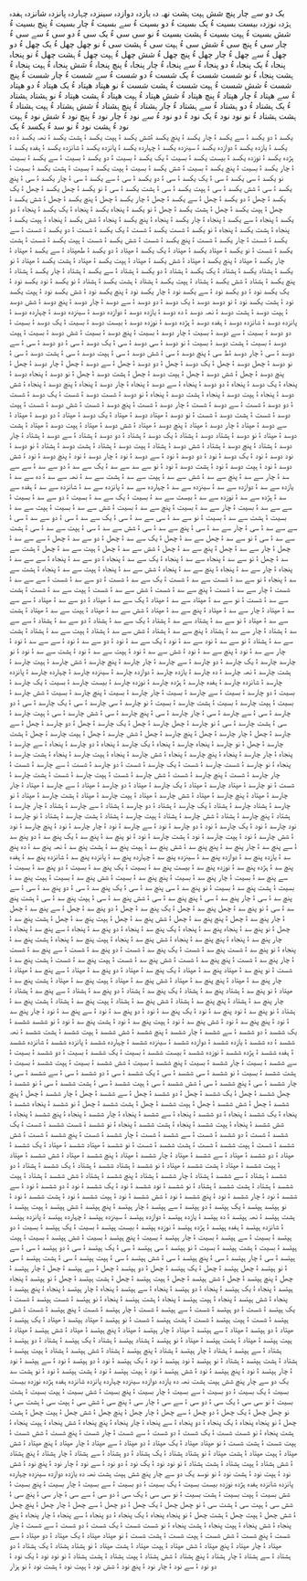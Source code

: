 یک 
دو
سے
چار
پنچ
شش
ہپت
ہشت
نھہ
دہ
یازدہ
دوازدہ
سینزدہ
چہاردہ
پانزدہ
شانزدہ
ہفدہ
ہژدہ
نوزدہ
بیست
بسیت ءُ یک
بسیت ءُ دو
بسیت ءُ سے
بسیت ءُ چار
بسیت ءُ پنچ
بسیت ءُ شش
بسیت ءُ ہپت
بسیت ءُ ہشت
بسیت ءُ نو
سی
سی ءُ یک
سی ءُ دو
سی ءُ سے
سی ءُ چار
سی ءُ پنچ
سی ءُ شش
سی ءُ ہپت
سی ءُ ہشت
سی ءُ نو
چھل
چھل ءُ یک
چھل ءُ دو
چھل ءُ سے
چھل ءُ چار
چھل ءُ پنچ
چھل ءُ شش
چھل ءُ ہپت
چھل ءُ ہشت
چھل ءُ نو
پنجاہ
پنجاہ ءُ یک
پنجاہ ءُ دو
پنجاہ ءُ سے
پنجاہ ءُ چار
پنجاہ ءُ پنچ
پنجاہ ءُ شش
پنجاہ ءُ ہپت
پنجاہ ءُ ہشت
پنجاہ ءُ نو
شست
شست ءُ یک 
شست ءُ دو
شست ءُ سے
شست ءُ چار
شست ءُ پنچ
شست ءُ شش
شست ءُ ہپت
شست ءُ ہشت
شست ءُ نو
ھپتاد
ھپتاد ءُ یک 
ھپتاد ءُ دو
ھپتاد ءُ سے
ھپتاد ءُ چار
ھپتاد ءُ پنچ
ھپتاد ءُ شش
ھپتاد ءُ ہپت
ھپتاد ءُ ہشت
ھپتاد ءُ نو 
ہشتاد 
ہشتاد ءُ یک 
ہشتاد ءُ دو
ہشتاد ءُ سے
ہشتاد ءُ چار
ہشتاد ءُ پنچ
ہشتاد ءُ شش
ہشتاد ءُ ہپت
ہشتاد ءُ ہشت
ہشتاد ءُ نو
نود 
نود ءُ یک 
نود ءُ دو
نود ءُ سے
نود ءُ چار
نود ءُ پنچ
نود ءُ شش
نود ءُ ہپت
نود ءُ ہشت
نود ءُ نو 
سد ءُ
یکسد ءُ یک  
یکسد ءُ دو
یکسد ءُ سے
یکسد ءُ چار
یکسد ءُ پنچ
یکسد ءُشش
یکسد ءُ ہپت
یکسد ءُ ہشت
یکسد ءُ نھہ
یکسد ءُ دہ
یکسد ءُ یازدہ
یکسد ءُ دوازدہ
یکسد ءُ سینزدہ
یکسد ءُ چہاردہ
یکسد ءُ پانزدہ
یکسد ءُ شانزدہ
یکسد ءُ ہفدہ
یکسد ءُ ہژدہ
یکسد ءُ نوزدہ
یکسد ءُ بیست
یکسد ءُ بسیت ءُ یک
یکسد ءُ بسیت ءُ دو
یکسد ءُ بسیت ءُ سے
یکسد ءُ بسیت ءُ چار
یکسد ءُ بسیت ءُ پنچ
یکسد ءُ بسیت ءُ شش
یکسد ءُ بسیت ءُ ہپت
یکسد ءُ بسیت ءُ ہشت
یکسد ءُ بسیت ءُ نو
یکسد ءُ سی
یکسد ءُ سی ءُ یک
یکسد ءُ سی ءُ دو
یکسد ءُ سی ءُ سے
یکسد ءُ سی ءُ چار
یکسد ءُ سی ءُ پنچ
یکسد ءُ سی ءُ شش
یکسد ءُ سی ءُ ہپت
یکسد ءُ سی ءُ ہشت
یکسد ءُ سی ءُ نو
یکسد ءُ چھل
یکسد ءُ چھل ءُ یک
یکسد ءُ چھل ءُ دو
یکسد ءُ چھل ءُ سے
یکسد ءُ چھل ءُ چار
یکسد ءُ چھل ءُ پنچ
یکسد ءُ چھل ءُ شش
یکسد ءُ چھل ءُ ہپت
یکسد ءُ چھل ءُ ہشت
یکسد ءُ چھل ءُ نو
یکسد ءُ پنجاہ
یکسد ءُ پنجاہ ءُ یک
یکسد ءُ پنجاہ ءُ دو
یکسد ءُ پنجاہ ءُ سے
یکسد ءُ پنجاہ ءُ چار
یکسد ءُ پنجاہ ءُ پنچ
یکسد ءُ پنجاہ ءُ شش
یکسد ءُ پنجاہ ءُ ہپت
یکسد ءُ پنجاہ ءُ ہشت
یکسد ءُ پنجاہ ءُ نو
یکسد ءُ شست
یکسد ءُ شست ءُ یک 
یکسد ءُ شست ءُ دو
یکسد ءُ شست ءُ سے
یکسد ءُ شست ءُ چار
یکسد ءُ شست ءُ پنچ
یکسد ءُ شست ءُ شش
یکسد ءُ شست ءُ ہپت
یکسد ءُ شست ءُ ہشت
یکسد ءُ شست ءُ نو
یکسد ءُ ھپتاد
یکسد ءُ ھپتاد ءُ یک 
یکسد ءُ ھپتاد ءُ دو
یکسد ءُ طھپتاد ءُ سے
یکسد ءُ ھپتاد ءُ چار
یکسد ءُ ھپتاد ءُ پنچ
یکسد ءُ ھپتاد ءُ شش
یکسد ءُ ھپتاد ءُ ہپت
یکسد ءُ ھپتاد ءُ ہشت
یکسد ءُ ھپتاد ءُ نو 
یکسد ءُ ہشتاد 
یکسد ءُ ہشتاد ءُ یک 
یکسد ءُ ہشتاد ءُ دو
یکسد ءُ ہشتاد ءُ سے
یکسد ءُ ہشتاد ءُ چار
یکسد ءُ ہشتاد ءُ پنچ
یکسد ءُ ہشتاد ءُ شش
یکسد ءُ ہشتاد ءُ ہپت
یکسد ءُ ہشتاد ءُ ہشت
یکسد ءُ ہشتاد ءُ نو
یکسد ءُ نود 
یکسد نود ءُ یک 
یکسد نود ءُ دو
یکسد نود ءُ سے
یکسد نود ءُ چار
یکسد نود ءُ پنچ
یکسد نود ءُ شش
یکسد نود ءُ ہپت
یکسد نود ءُ ہشت
یکسد نود ءُ نو
دوسد
دوسد ءُ یک 
دوسد ءُ دو
دوسد ءُ سے
دوسد ءُ چار
دوسد ءُ پنچ
دوسد ءُ شش
دوسد ءُ ہپت
دوسد ءُ ہشت
دوسد ءُ نھہ
دوسد ءُ دہ
دوسد ءُ یازدہ
دوسد ءُ دوازدہ
دوسد ءُ سینزدہ
دوسد ءُ چہاردہ
دوسد ءُ پانزدہ
دوسد ءُ شانزدہ
دوسد ءُ ہفدہ
دوسد ءُ ہژدہ
دوسد ءُ نوزدہ
دوسد ءُ بیست
دوسد ءُ بسیت ءُ یک
دوسد ءُ بسیت ءُ دو
دوسد ءُ بسیت ءُ سے
دوسد ءُ بسیت ءُ چار
دوسد ءُ بسیت ءُ پنچ
دوسد ءُ بسیت ءُ شش
دوسد ءُ بسیت ءُ ہپت
دوسد ءُ بسیت ءُ ہشت
دوسد ءُ بسیت ءُ نو
دوسد ءُ سی
دوسد ءُ سی ءُ یک
دوسد ءُ سی ءُ دو
دوسد ءُ سی ءُ سے
دوسد ءُ سی ءُ چار
دوسد ءُط سی ءُ پنچ
دوسد ءُ سی ءُ شش
دوسد ءُ سی ءُ ہپت
دوسد ءُ سی ءُ ہشت
دوسد ءُ سی ءُ نو
دوسد ءُ چھل
دوسد ءُ چھل ءُ یک
دوسد ءُ چھل ءُ دو
دوسد ءُ چھل ءُ سے
دوسد ءُ چھل ءُ چار
دوسد ءُ چھل ءُ پنچ
دوسد ءُ چھل ءُ شش
دوسد ءُ چھل ءُ ہپت
دوسد ءُ چھل ءُ ہشت
دوسد ءُ چھل ءُ نو
دوسد ءُ پنجاہ
دوسد ءُ پنجاہ ءُ یک
دوسد ءُ پنجاہ ءُ دو
دوسد ءُ پنجاہ ءُ سے
دوسد ءُ پنجاہ ءُ چار
دوسد ءُ پنجاہ ءُ پنچ
دوسد ءُ پنجاہ ءُ شش
دوسد ءُ پنجاہ ءُ ہپت
دوسد ءُ پنجاہ ءُ ہشت
دوسد ءُ پنجاہ ءُ نو
دوسد ءُ شست
دوسد ءُ شست ءُ یک 
دوسد ءُ شست ءُ دو
دوسد ءُ شست ءُ سے
دوسد ءُ شست ءُ چار
دوسد ءُ شست ءُ پنچ
دوسد ءُ شست ءُ شش
دوسد ءُ شست ءُ ہپت
دوسد ءُ شست ءُ ہشت
دوسد ءُ شست ءُ نو
دوسد ءُ ھپتاد
دوسد ءُ ھپتاد ءُ یک 
دوسد ءُ ھپتاد ءُ دو
دوسد ءُ ھپتاد ءُ سے
دوسد ءُ ھپتاد ءُ چار
دوسد ءُ ھپتاد ءُ پنچ
دوسد ءُ ھپتاد ءُ شش
دوسد ءُ ھپتاد ءُ ہپت
دوسد ءُ ھپتاد ءُ ہشت
دوسد ءُ ھپتاد ءُ نو 
دوسد ءُ ہشتاد 
دوسد ءُ ہشتاد ءُ یک 
دوسد ءُ ہشتاد ءُ دو
دوسد ءُ ہشتاد ءُ سے
دوسد ءُ ہشتاد ءُ چار
دوسد ءُ ہشتاد ءُ پنچ
دوسد ءُ ہشتاد ءُ شش
دوسد ءُ ہشتاد ءُ ہپت
دوسد ءُ ہشتاد ءُ ہشت
دوسد ءُ ہشتاد ءُ نو
دوسد ءُ نود 
دوسد ءُ نود ءُ یک 
دوسد ءُ نود ءُ دو
دوسد ءُ نود ءُ سے
دوسد ءُ نود ءُ چار
دوسد ءُ نود ءُ پنچ
دوسد ءُ نود ءُ شش
دوسد ءُ نود ءُ ہپت
دوسد ءُ نود ءُ ہشت
دوسد ءُ نود ءُ نو
سے سد
سے سد ءُ یک 
سے سد ءُ دو
سے سد ءُ سے
سے سد ءُ چار
سے سد ءُ پنچ
سے سد ءُ شش
سے سد ءُ ہپت
سے سد ءُ ہشت
سے سد ءُ نھہ
سے سد ءُ دہ
سے سد ءُ یازدہ
سے سد ءُ دوازدہ
سے سد ءُ سینزدہ
سے سد ءُ چہاردہ
سے سد ءُ پانزدہ
سے سد ءُ شانزدہ
سے سد ءُ ہفدہ
سے سد ءُ ہژدہ
سے سد ءُ نوزدہ
سے سد ءُ بیست
سے سد ءُ بسیت ءُ یک
سے سد ءُ بسیت ءُ دو
سے سد ءُ بسیت ءُ سے
سے سد ءُ بسیت ءُ چار
سے سد ءُ بسیت ءُ پنچ
سے سد ءُ بسیت ءُ شش
سے سد ءُ بسیت ءُ ہپت
سے سد ءُ بسیت ءُ ہشت
سے سد ءُ بسیت ءُ نو
سے سد ءُ سی
سے سد ءُ سی ءُ یک
سے سد ءُ سی ءُ دو
سے سد ءُ سی ءُ سے
سے سد ءُ سی ءُ چار
سے سد ءُ سی ءُ پنچ
سے سد ءُ سی ءُ شش
سے سد ءُ سی ءُ ہپت
سے سد ءُ سی ءُ ہشت
سے سد ءُ سی ءُ نو
سے سد ءُ چھل
سے سد ءُ چھل ءُ یک
سے سد ءُ چھل ءُ دو
سے سد ءُ چھل ءُ سے
سے سد ءُ چھل ءُ چار
سے سد ءُ چھل ءُ پنچ
سے سد ءُ چھل ءُ شش
سے سد ءُ چھل ءُ ہپت
سے سد ءُ چھل ءُ ہشت
سے سد ءُ چھل ءُ نو
سے سد ءُ پنجاہ
سے سد ءُ پنجاہ ءُ یک
سے سد ءُ پنجاہ ءُ دو
سے سد ءُ پنجاہ ءُ سے
سے سد ءُ پنجاہ ءُ چار
سے سد ءُ پنجاہ ءُ پنچ
سے سد ءُ پنجاہ ءُ شش
سے سد ءُ پنجاہ ءُ ہپت
سے سد ءُ پنجاہ ءُ ہشت
سے سد ءُ پنجاہ ءُ نو
سے سد ءُ شست
سے سد ءُ شست ءُ یک 
سے سد ءُ شست ءُ دو
سے سد ءُ شست ءُ سے
سے سد ءُ شست ءُ چار
سے سد ءُ شست ءُ پنچ
سے سد ءُ شست ءُ شش
سے سد ءُ شست ءُ ہپت
سے سد ءُ شست ءُ ہشت
سے سد ءُ شست ءُ نو
سے سد ءُ ھپتاد
سے سد ءُ ھپتاد ءُ یک 
سے سد ءُ ھپتاد ءُ دو
سے سد ءُ ھپتاد ءُ سے
سے سد ءُ ھپتاد ءُ چار
سے سد ءُ ھپتاد ءُ پنچ
سے سد ءُ ھپتاد ءُ شش
سے سد ءُ ھپتاد ءُ ہپت
سے سد ءُ ھپتاد ءُ ہشت
سے سد ءُ ھپتاد ءُ نو 
سے سد ءُ ہشتاد 
سے سد ءُ ہشتاد ءُ یک 
سے سد ءُ ہشتاد ءُ دو
سے سد ءُ ہشتاد ءُ سے
سے سد ءُ ہشتاد ءُ چار
سے سد ءُ ہشتاد ءُ پنچ
سے سد ءُ ہشتاد ءُ شش
سے سد ءُ ہشتاد ءُ ہپت
سے سد ءُ ہشتاد ءُ ہشت
سے سد ءُ ہشتاد ءُ نو
سے سد ءُ نود 
سے سد ءُ نود ءُ یک 
سے سد ءُ نود ءُ دو
سے سد ءُ نود ءُ سے
سے سد ءُ نود ءُ چار
سے سد ءُ نود ءُ پنچ
سے سد ءُ نود ءُ شش
سے سد ءُ نود ءُ ہپت
سے سد ءُ نود ءُ ہشت
سے سد ءُ نود ءُ نو 
چارسد
چارسد ءُ یک 
چارسد ءُ دو
چارسد ءُ سے
چارسد ءُ چار
چارسد ءُ پنچ
چارسد ءُ شش
چارسد ءُ ہپت
چارسد ءُ ہشت
چارسد ءُ نھہ
چارسد ءُ دہ
چارسد ءُ یازدہ
چارسد ءُ دوازدہ
چارسد ءُ سینزدہ
چارسد ءُ چہاردہ
چارسد ءُ پانزدہ
چارسد ءُ شانزدہ
چارسد ءُ ہفدہ
چارسد ءُ ہژدہ
چارسد ءُ نوزدہ
چارسد ءُ بیست
چارسد ءُ بسیت ءُ یک
چارسد ءُ بسیت ءُ دو
چارسد ءُ بسیت ءُ سے
چارسد ءُ بسیت ءُ چار
چارسد ءُ بسیت ءُ پنچ
چارسد ءُ بسیت ءُ شش
چارسد ءُ بسیت ءُ ہپت
چارسد ءُ بسیت ءُ ہشت
چارسد ءُ بسیت ءُ نو
چارسد ءُ سی
چارسد ءُ سی ءُ یک
چارسد ءُ سی ءُ دو
چارسد ءُ سی ءُ سے
چارسد ءُ سی ءُ چار
چارسد ءُ سی ءُ پنچ
چارسد ءُ سی ءُ شش
چارسد ءُ سی ءُ ہپت
چارسد ءُ سی ءُ ہشت
چارسد ءُ سی ءُ نو
چارسد ءُ چھل
چارسد ءُ چھل ءُ یک
چارسد ءُ چھل ءُ دو
چارسد ءُ چھل ءُ سے
چارسد ءُ چھل ءُ چار
چارسد ءُ چھل ءُ پنچ
چارسد ءُ چھل ءُ شش
چارسد ءُ چھل ءُ ہپت
چارسد ءُ چھل ءُ ہشت
چارسد ءُ چھل ءُ نو
چارسد ءُ پنجاہ
چارسد ءُ پنجاہ ءُ یک
چارسد ءُ پنجاہ ءُ دو
چارسد ءُ پنجاہ ءُ سے
چارسد ءُ پنجاہ ءُ چار
چارسد ءُ پنجاہ ءُ پنچ
چارسد ءُ پنجاہ ءُ شش
چارسد ءُ پنجاہ ءُ ہپت
چارسد ءُ پنجاہ ءُ ہشت
چارسد ءُ پنجاہ ءُ نو
چارسد ءُ شست
چارسد ءُ شست ءُ یک 
چارسد ءُ شست ءُ دو
چارسد ءُ شست ءُ سے
چارسد ءُ شست ءُ چار
چارسد ءُ شست ءُ پنچ
چارسد ءُ شست ءُ شش
چارسد ءُ شست ءُ ہپت
چارسد ءُ شست ءُ ہشت
چارسد ءُ شست ءُ نو
چارسد ءُ ھپتاد
چارسد ءُ ھپتاد ءُ یک 
چارسد ءُ ھپتاد ءُ دو
چارسد ءُ ھپتاد ءُ سے
چارسد ءُ ھپتاد ءُ چار
چارسد ءُ ھپتاد ءُ پنچ
چارسد ءُ ھپتاد ءُ شش
چارسد ءُ ھپتاد ءُ ہپت
چارسد ءُ ھپتاد ءُ ہشت
چارسد ءُ ھپتاد ءُ نو 
چارسد ءُ ہشتاد 
چارسد ءُ ہشتاد ءُ یک 
چارسد ءُ ہشتاد ءُ دو
چارسد ءُ ہشتاد ءُ سے
چارسد ءُ ہشتاد ءُ چار
چارسد ءُ ہشتاد ءُ پنچ
چارسد ءُ ہشتاد ءُ شش
چارسد ءُ ہشتاد ءُ ہپت
چارسد ءُ ہشتاد ءُ ہشت
چارسد ءُ ہشتاد ءُ نو
چارسد ءُ نود 
چارسد ءُ نود ءُ یک 
چارسد ءُ نود ءُ دو
چارسد ءُ نود ءُ سے
چارسد ءُ نود ءُ چار
چارسد ءُ نود ءُ پنچ
چارسد ءُ نود ءُ شش
چارسد ءُ نود ءُ ہپت
چارسد ءُ نود ءُ ہشت
چارسد ءُ نود ءُ نو 
پنچ سد ءُ
پنچ سد ءُ یک 
پنچ سد ءُ دو
پنچ سد ءُ سے
پنچ سد ءُ چار
پنچ سد ءُ پنچ
پنچ سد ءُ شش
پنچ سد ءُ ہپت
پنچ سد ءُ ہشت
پنچ سد ءُ نھہ
پنچ سد ءُ دہ
پنچ سد ءُ یازدہ
پنچ سد ءُ دوازدہ
پنچ سد ءُ سینزدہ
پنچ سد ءُ چہاردہ
پنچ سد ءُ پانزدہ
پنچ سد ءُ شانزدہ
پنچ سد ءُ ہفدہ
پنچ سد ءُ ہژدہ
پنچ سد ءُ نوزدہ
پنچ سد ءُ بیست
پنچ سد ءُ بسیت ءُ یک
پنچ سد ءُ بسیت ءُ دو
پنچ سد ءُ بسیت ءُ سے
پنچ سد ءُ بسیت ءُ چار
پنچ سد ءُ بسیت ءُ پنچ
پنچ سد ءُ بسیت ءُ شش
پنچ سد ءُ بسیت ءُ ہپت
پنچ سد ءُ بسیت ءُ ہشت
پنچ سد ءُ بسیت ءُ نو
پنچ سد ءُ سی
پنچ سد ءُ سی ءُ یک
پنچ سد ءُ سی ءُ دو
پنچ سد ءُ سی ءُ سے
پنچ سد ءُ سی ءُ چار
پنچ سد ءُ سی ءُ پنچ
پنچ سد ءُ سی ءُ شش
پنچ سد ءُ سی ءُ ہپت
پنچ سد ءُ سی ءُ ہشت
پنچ سد ءُ سی ءُ نو
پنچ سد ءُ چھل
پنچ سد ءُ چھل ءُ یک
پنچ سد ءُ چھل ءُ دو
پنچ سد ءُ چھل ءُ سے
پنچ سد ءُ چھل ءُ چار
پنچ سد ءُ چھل ءُ پنچ
پنچ سد ءُ چھل ءُ شش
پنچ سد ءُ چھل ءُ ہپت
پنچ سد ءُ چھل ءُ ہشت
پنچ سد ءُ چھل ءُ نو
پنچ سد ءُ پنجاہ
پنچ سد ءُ پنجاہ ءُ یک
پنچ سد ءُ پنجاہ ءُ دو
پنچ سد ءُ پنجاہ ءُ سے
پنچ سد ءُ پنجاہ ءُ چار
پنچ سد ءُ پنجاہ ءُ پنچ
پنچ سد ءُ پنجاہ ءُ شش
پنچ سد ءُ پنجاہ ءُ ہپت
پنچ سد ءُ پنجاہ ءُ ہشت
پنچ سد ءُ پنجاہ ءُ نو
پنچ سد ءُ شست
پنچ سد ءُ شست ءُ یک 
پنچ سد ءُ شست ءُ دو
پنچ سد ءُ شست ءُ سے
پنچ سد ءُ شست ءُ چار
پنچ سد ءُ شست ءُ پنچ
پنچ سد ءُ شست ءُ شش
پنچ سد ءُ شست ءُ ہپت
پنچ سد ءُ شست ءُ ہشت
پنچ سد ءُ شست ءُ نو
پنچ سد ءُ ھپتاد
پنچ سد ءُ ھپتاد ءُ یک 
پنچ سد ءُ ھپتاد ءُ دو
پنچ سد ءُ ھپتاد ءُ سے
پنچ سد ءُ ھپتاد ءُ چار
پنچ سد ءُ ھپتاد ءُ پنچ
پنچ سد ءُ ھپتاد ءُ شش
پنچ سد ءُ ھپتاد ءُ ہپت
پنچ سد ءُ ھپتاد ءُ ہشت
پنچ سد ءُ ھپتاد ءُ نو 
پنچ سد ءُ ہشتاد 
پنچ سد ءُ ہشتاد ءُ یک 
پنچ سد ءُ ہشتاد ءُ دو
پنچ سد ءُ ہشتاد ءُ سے
پنچ سد ءُ ہشتاد ءُ چار
پنچ سد ءُ ہشتاد ءُ پنچ
پنچ سد ءُ ہشتاد ءُ شش
پنچ سد ءُ ہشتاد ءُ ہپت
پنچ سد ءُ ہشتاد ءُ ہشت
پنچ سد ءُ ہشتاد ءُ نو
پنچ سد ءُ نود 
پنچ سد ءُ نود ءُ یک 
پنچ سد ءُ نود ءُ دو
پنچ سد ءُ نود ءُ سے
پنچ سد ءُ نود ءُ چار
پنچ سد ءُ نود ءُ پنچ
پنچ سد ءُ نود ءُ شش
پنچ سد ءُ نود ءُ ہپت
پنچ سد ءُ نود ءُ ہشت
پنچ سد ءُ نود ءُ نو 
ششسد
ششسد ءُ یک 
 ششسد ءُ دو
ششسد ءُ سے
ششسد ءُ چار
ششسد ءُ پنچ
ششسد ءُ شش
ششسد ءُ ہپت
ششسد ءُ ہشت
ششسد ءُ نھہ
ششسد ءُ دہ
ششسد ءُ یازدہ
ششسد ءُ دوازدہ
ششسد ءُ سینزدہ 
ششسد ءُ چہاردہ
ششسد ءُ پانزدہ
ششسد ءُ شانزدہ
ششسد ءُ ہفدہ
ششسد ءُ ہژدہ
ششسد ءُ نوزدہ
ششسد ءُ بیست
ششسد ءُ بسیت ءُ یک
ششسد ءُ بسیت ءُ دو
ششسد ءُ بسیت ءُ سے
ششسد ءُ بسیت ءُ چار
ششسد ءُ بسیت ءُ پنچ
ششسد ءُ بسیت ءُ شش
ششسد ءُ بسیت ءُ ہپت
ششسد ءُ بسیت ءُ ہشت
ششسد ءُ بسیت ءُ نو
ششسد ءُ سی
ششسد ءُ سی ءُ یک
ششسد ءُ سی ءُ دو
ششسد ءُ سی ءُ سے
ششسد ءُ سی ءُ چار
ششسد ءُ سی ءُ پنچ
ششسد ءُ سی ءُ شش
ششسد ءُ سی ءُ ہپت
ششسد ءُ سی ءُ ہشت
ششسد ءُ سی ءُ نو
ششسد ءُ چھل
ششسد ءُ چھل ءُ یک
ششسد ءُ چھل ءُ دو
ششسد ءُ چھل ءُ سے
ششسد ءُ چھل ءُ چار
ششسد ءُ چھل ءُ پنچ
ششسد ءُ چھل ءُ شش
ششسد ءُ چھل ءُ ہپت
ششسد ءُ چھل ءُ ہشت
ششسد ءُ چھل ءُ نو
ششسد ءُ پنجاہ
ششسد ءُ پنجاہ ءُ یک
ششسد ءُ پنجاہ ءُ دو
ششسد ءُ پنجاہ ءُ سے
ششسد ءُ پنجاہ ءُ چار
ششسد ءُ پنجاہ ءُ پنچ
ششسد ءُ پنجاہ ءُ شش
ششسد ءُ پنجاہ ءُ ہپت
ششسد ءُ پنجاہ ءُ ہشت
ششسد ءُ پنجاہ ءُ نو
ششسد ءُ شست
ششسد ءُ شست ءُ یک 
ششسد ءُ شست ءُ دو
ششسد ءُ شست ءُ سے
ششسد ءُ شست ءُ چار
ششسد ءُ شست ءُ پنچ
ششسد ءُ شست ءُ شش
ششسد ءُ شست ءُ ہپت
ششسد ءُ شست ءُ ہشت
ششسد ءُ شست ءُ نو
ششسد ءُ ھپتاد
ششسد ءُ ھپتاد ءُ یک 
ششسد ءُ ھپتاد ءُ دو
ششسد ءُ ھپتاد ءُ سے
ششسد ءُ ھپتاد ءُ چار
ششسد ءُ ھپتاد ءُ پنچ
ششسد ءُ ھپتاد ءُ شش
ششسد ءُ ھپتاد ءُ ہپت
ششسد ءُ ھپتاد ءُ ہشت
ششسد ءُ ھپتاد ءُ نو 
ششسد ءُ ہشتاد 
ششسد ءُ ہشتاد ءُ یک 
ششسد ءُ ہشتاد ءُ دو
ششسد ءُ ہشتاد ءُ سے
ششسد ءُ ہشتاد ءُ چار
ششسد ءُ ہشتاد ءُ پنچ
ششسد ءُ ہشتاد ءُ شش
ششسد ءُ ہشتاد ءُ ہپت
ششسد ءُ ہشتاد ءُ ہشت
ششسد ءُ ہشتاد ءُ نو
ششسد ءُ نود 
ششسد ءُ نود ءُ یک 
ششسد ءُ نود ءُ دو
ششسد ءُ نود ءُ سے
ششسد ءُ نود ءُ چار
ششسد ءُ نود ءُ پنچ
ششسد ءُ نود ءُ شش
ششسد ءُ نود ءُ ہپت
ششسد ءُ نود ءُ ہشت
ششسد ءُ نود ءُ نو 
ہپتسد
ہپتسد ءُ یک 
ہپتسد ءُ دو
ہپتسد ءُ سے
ہپتسد ءُ چار
ہپتسد ءُ پنچ
ہپتسد ءُ شش
ہپتسد ءُ ہپت
ہپتسد ءُ ہشت
ہپتسد ءُ نھہ
ہپتسد ءُ دہ
ہپتسد ءُ یازدہ
ہپتسد ءُ دوازدہ
ہپتسد ءُ سینزدہ
ہپتسد ءُ چہاردہ
ہپتسد ءُ پانزدہ
ہپتسد ءُ شانزدہ
ہپتسد ءُ ہفدہ
ہپتسد ءُ ہژدہ
ہپتسد ءُ نوزدہ
ہپتسد ءُ بیست
ہپتسد ءُ بسیت ءُ یک
ہپتسد ءُ بسیت ءُ دو
ہپتسد ءُ بسیت ءُ سے
ہپتسد ءُ بسیت ءُ چار
ہپتسد ءُ بسیت ءُ پنچ
ہپتسد ءُ بسیت ءُ شش
ہپتسد ءُ بسیت ءُ ہپت
ہپتسد ءُ بسیت ءُ ہشت
ہپتسد ءُ بسیت ءُ نو
ہپتسد ءُ سی
ہپتسد ءُ سی ءُ یک
ہپتسد ءُ سی ءُ دو
ہپتسد ءُ سی ءُ سے
ہپتسد ءُ سی ءُ چار
ہپتسد ءُ سی ءُ پنچ
ہپتسد ءُ سی ءُ شش
ہپتسد ءُ سی ءُ ہپت
ہپتسد ءُ سی ءُ ہشت
ہپتسد ءُ سی ءُ نو
ہپتسد ءُ چھل
ہپتسد ءُ چھل ءُ یک
ہپتسد ءُ چھل ءُ دو
ہپتسد ءُ چھل ءُ سے
ہپتسد ءُ چھل ءُ چار
ہپتسد ءُ چھل ءُ پنچ
ہپتسد ءُ چھل ءُ شش
ہپتسد ءُ چھل ءُ ہپت
ہپتسد ءُ چھل ءُ ہشت
ہپتسد ءُ چھل ءُ نو
ہپتسد ءُ پنجاہ
ہپتسد ءُ پنجاہ ءُ یک
ہپتسد ءُ پنجاہ ءُ دو
ہپتسد ءُ پنجاہ ءُ سے
ہپتسد ءُ پنجاہ ءُ چار
ہپتسد ءُ پنجاہ ءُ پنچ
ہپتسد ءُ پنجاہ ءُ شش
ہپتسد ءُ پنجاہ ءُ ہپت
ہپتسد ءُ پنجاہ ءُ ہشت
ہپتسد ءُ پنجاہ ءُ نو
ہپتسد ءُ شست
ہپتسد ءُ شست ءُ یک 
ہپتسد ءُ شست ءُ دو
ہپتسد ءُ شست ءُ سے
ہپتسد ءُ شست ءُ چار
ہپتسد ءُ شست ءُ پنچ
ہپتسد ءُ شست ءُ شش
ہپتسد ءُ شست ءُ ہپت
ہپتسد ءُ شست ءُ ہشت
ہپتسد ءُ شست ءُ نو
ہپتسد ءُ ھپتاد
ہپتسد ءُ ھپتاد ءُ یک 
ہپتسد ءُ ھپتاد ءُ دو
ہپتسد ءُ ھپتاد ءُ سے
ہپتسد ءُ ھپتاد ءُ چار
ہپتسد ءُ ھپتاد ءُ پنچ
ہپتسد ءُ ھپتاد ءُ شش
ہپتسد ءُ ھپتاد ءُ ہپت
ہپتسد ءُ ھپتاد ءُ ہشت
ہپتسد ءُ ھپتاد ءُ نو 
ہپتسد ءُ ہشتاد 
ہپتسد ءُ ہشتاد ءُ یک 
ہپتسد ءُ ہشتاد ءُ دو
ہپتسد ءُ ہشتاد ءُ سے
ہپتسد ءُ ہشتاد ءُ چار
ہپتسد ءُ ہشتاد ءُ پنچ
ہپتسد ءُ ہشتاد ءُ شش
ہپتسد ءُ ہشتاد ءُ ہپت
ہپتسد ءُ ہشتاد ءُ ہشت
ہپتسد ءُ ہشتاد ءُ نو
ہپتسد ءُ نود 
ہپتسد ءُ نود ءُ یک 
ہپتسد ءُ نود ءُ دو
ہپتسد ءُ نود ءُ سے
ہپتسد ءُ نود ءُ چار
ہپتسد ءُ نود ءُ پنچ
ہپتسد ءُ نود ءُ شش
ہپتسد ءُ نود ءُ ہپت
ہپتسد ءُ نود ءُ ہشت
ہپتسد ءُ نود ءُ نو
ہشت سد
یک 
دو
سے
چار
پنچ
شش
ہپت
ہشت
نھہ
دہ
یازدہ
دوازدہ
سینزدہ
چہاردہ
پانزدہ
شانزدہ
ہفدہ
ہژدہ
نوزدہ
بیست
بسیت ءُ یک
بسیت ءُ دو
بسیت ءُ سے
بسیت ءُ چار
بسیت ءُ پنچ
بسیت ءُ شش
بسیت ءُ ہپت
بسیت ءُ ہشت
بسیت ءُ نو
سی
سی ءُ یک
سی ءُ دو
سی ءُ سے
سی ءُ چار
سی ءُ پنچ
سی ءُ شش
سی ءُ ہپت
سی ءُ ہشت
سی ءُ نو
چھل
چھل ءُ یک
چھل ءُ دو
چھل ءُ سے
چھل ءُ چار
چھل ءُ پنچ
چھل ءُ شش
چھل ءُ ہپت
چھل ءُ ہشت
چھل ءُ نو
پنجاہ
پنجاہ ءُ یک
پنجاہ ءُ دو
پنجاہ ءُ سے
پنجاہ ءُ چار
پنجاہ ءُ پنچ
پنجاہ ءُ شش
پنجاہ ءُ ہپت
پنجاہ ءُ ہشت
پنجاہ ءُ نو
شست
شست ءُ یک 
شست ءُ دو
شست ءُ سے
شست ءُ چار
شست ءُ پنچ
شست ءُ شش
شست ءُ ہپت
شست ءُ ہشت
شست ءُ نو
ھپتاد
ھپتاد ءُ یک 
ھپتاد ءُ دو
ھپتاد ءُ سے
ھپتاد ءُ چار
ھپتاد ءُ پنچ
ھپتاد ءُ شش
ھپتاد ءُ ہپت
ھپتاد ءُ ہشت
ھپتاد ءُ نو 
ہشتاد 
ہشتاد ءُ یک 
ہشتاد ءُ دو
ہشتاد ءُ سے
ہشتاد ءُ چار
ہشتاد ءُ پنچ
ہشتاد ءُ شش
ہشتاد ءُ ہپت
ہشتاد ءُ ہشت
ہشتاد ءُ نو
نود 
نود ءُ یک 
نود ءُ دو
نود ءُ سے
نود ءُ چار
نود ءُ پنچ
نود ءُ شش
نود ءُ ہپت
نود ءُ ہشت
نود ءُ نو 
نوسد
یک 
دو
سے
چار
پنچ
شش
ہپت
ہشت
نھہ
دہ
یازدہ
دوازدہ
سینزدہ
چہاردہ
پانزدہ
شانزدہ
ہفدہ
ہژدہ
نوزدہ
بیست
بسیت ءُ یک
بسیت ءُ دو
بسیت ءُ سے
بسیت ءُ چار
بسیت ءُ پنچ
بسیت ءُ شش
بسیت ءُ ہپت
بسیت ءُ ہشت
بسیت ءُ نو
سی
سی ءُ یک
سی ءُ دو
سی ءُ سے
سی ءُ چار
سی ءُ پنچ
سی ءُ شش
سی ءُ ہپت
سی ءُ ہشت
سی ءُ نو
چھل
چھل ءُ یک
چھل ءُ دو
چھل ءُ سے
چھل ءُ چار
چھل ءُ پنچ
چھل ءُ شش
چھل ءُ ہپت
چھل ءُ ہشت
چھل ءُ نو
پنجاہ
پنجاہ ءُ یک
پنجاہ ءُ دو
پنجاہ ءُ سے
پنجاہ ءُ چار
پنجاہ ءُ پنچ
پنجاہ ءُ شش
پنجاہ ءُ ہپت
پنجاہ ءُ ہشت
پنجاہ ءُ نو
شست
شست ءُ یک 
شست ءُ دو
شست ءُ سے
شست ءُ چار
شست ءُ پنچ
شست ءُ شش
شست ءُ ہپت
شست ءُ ہشت
شست ءُ نو
ھپتاد
ھپتاد ءُ یک 
ھپتاد ءُ دو
ھپتاد ءُ سے
ھپتاد ءُ چار
ھپتاد ءُ پنچ
ھپتاد ءُ شش
ھپتاد ءُ ہپت
ھپتاد ءُ ہشت
ھپتاد ءُ نو 
ہشتاد 
ہشتاد ءُ یک 
ہشتاد ءُ دو
ہشتاد ءُ سے
ہشتاد ءُ چار
ہشتاد ءُ پنچ
ہشتاد ءُ شش
ہشتاد ءُ ہپت
ہشتاد ءُ ہشت
ہشتاد ءُ نو
نود 
نود ءُ یک 
نود ءُ دو
نود ءُ سے
نود ءُ چار
نود ءُ پنچ
نود ءُ شش
نود ءُ ہپت
نود ءُ ہشت
نود ءُ نو 
ہزار
